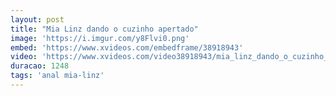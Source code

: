 ```yaml
---
layout: post
title: "Mia Linz dando o cuzinho apertado"
image: 'https://i.imgur.com/y8Flvi0.png'
embed: 'https://www.xvideos.com/embedframe/38918943'
video: 'https://www.xvideos.com/video38918943/mia_linz_dando_o_cuzinho_apertado_aprenda_conquistar_qualquer_mulher_bit.ly_2wmald0'
duracao: 1248
tags: 'anal mia-linz'
---
```

